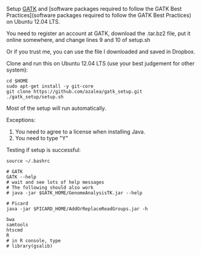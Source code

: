 Setup [GATK](http://www.broadinstitute.org/gatk/) and [software packages required to follow the GATK Best Practices](software packages required to follow the GATK Best Practices) on Ubuntu 12.04 LTS.

You need to register an account at GATK, download the .tar.bz2 file, put it online somewhere, and change lines 9 and 10 of setup.sh

Or if you trust me, you can use the file I downloaded and saved in Dropbox.

Clone and run this on Ubuntu 12.04 LTS (use your best judgement for other system):

    cd $HOME
    sudo apt-get install -y git-core
    git clone https://github.com/azalea/gatk_setup.git
    ./gatk_setup/setup.sh    

Most of the setup will run automatically.

Exceptions:

1. You need to agree to a license when installing Java.
2. You need to type "Y"

Testing if setup is successful:

    source ~/.bashrc

    # GATK
    GATK --help
    # wait and see lots of help messages
    # The following should also work
    # java -jar $GATK_HOME/GenomeAnalysisTK.jar --help

    # Picard
    java -jar $PICARD_HOME/AddOrReplaceReadGroups.jar -h 

    bwa
    samtools
    htscmd
    R
    # in R console, type
    # library(gsalib)
